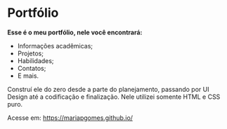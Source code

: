 # Portfólio

**Esse é o meu portfólio, nele você encontrará:**

* Informações acadêmicas;
* Projetos;
* Habilidades;
* Contatos;
* E mais.

Construí ele do zero desde a parte do planejamento, passando por UI Design até a codificação e finalização. Nele utilizei somente HTML e CSS puro.

Acesse em: https://mariapgomes.github.io/
